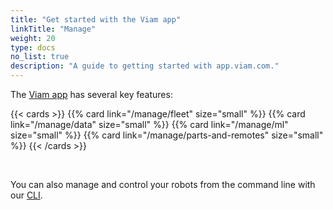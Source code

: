 ```yaml
---
title: "Get started with the Viam app"
linkTitle: "Manage"
weight: 20
type: docs
no_list: true
description: "A guide to getting started with app.viam.com."
---
```


The [Viam app](https://app.viam.com/) has several key features:

{{< cards >}}
  {{% card link="/manage/fleet" size="small" %}}
  {{% card link="/manage/data" size="small" %}}
  {{% card link="/manage/ml" size="small" %}}
  {{% card link="/manage/parts-and-remotes" size="small" %}}
{{< /cards >}}

<br>

You can also manage and control your robots from the command line with our [CLI](CLI).